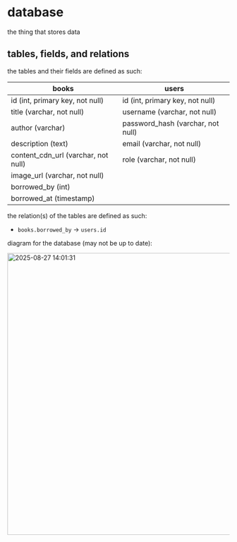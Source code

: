 # database

the thing that stores data


## tables, fields, and relations

the tables and their fields are defined as such:

|books|users|
|-|-|
|id (int, primary key, not null)|id (int, primary key, not null)|
|title (varchar, not null)|username (varchar, not null)|
|author (varchar)|password_hash (varchar, not null)|
|description (text)|email (varchar, not null)|
|content_cdn_url (varchar, not null)|role (varchar, not null)|
|image_url (varchar, not null)|
|borrowed_by (int)|
|borrowed_at (timestamp)|

the relation(s) of the tables are defined as such:

- `books.borrowed_by` -> `users.id`


diagram for the database (may not be up to date):

<img width="881" height="639" alt="2025-08-27 14:01:31" src="https://github.com/user-attachments/assets/03c7dfa3-4d28-4989-8644-0ebb2d9c2813" />
